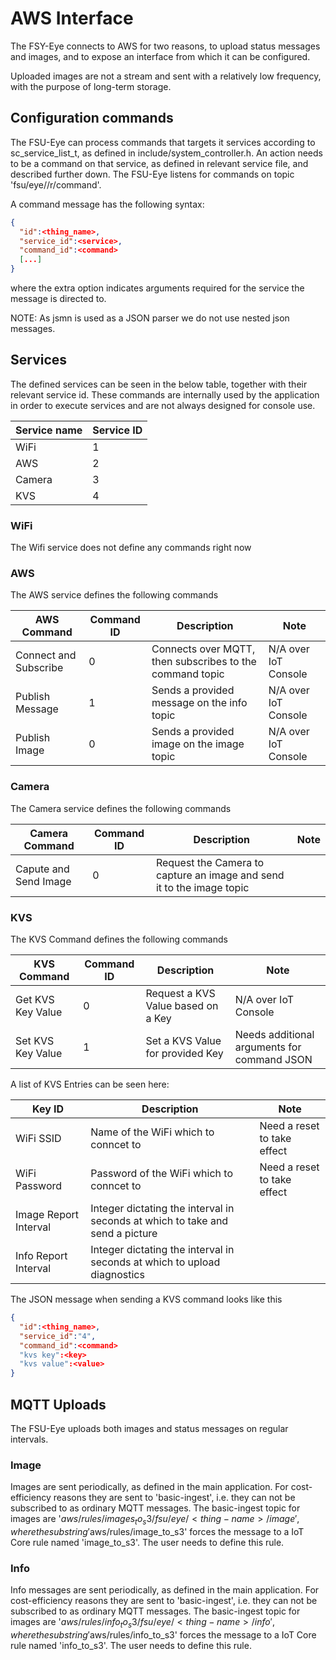 # AWS Interface

The FSY-Eye connects to AWS for two reasons, to upload status messages and images, and to expose an interface from which it can be configured.

Uploaded images are not a stream and sent with a relatively low frequency, with the purpose of long-term storage.

## Configuration commands

The FSU-Eye can process commands that targets it services according to sc_service_list_t, as defined in include/system_controller.h. An action needs to be a command on that service, as defined in relevant service file, and described further down. The FSU-Eye listens for commands on topic 'fsu/eye/<thing-name>/r/command'.

A command message has the following syntax:

```json
{
  "id":<thing_name>,
  "service_id":<service>,
  "command_id":<command>
  [...]
}
```
where the extra option indicates arguments required for the service the message is directed to.

NOTE: As jsmn is used as a JSON parser we do not use nested json messages.

## Services

The defined services can be seen in the below table, together with their relevant service id. These commands are internally used by the application in order to execute services and are not always designed for console use.

Service name | Service ID
------ | ------
WiFi | 1
AWS | 2
Camera | 3
KVS | 4

### WiFi

The Wifi service does not define any commands right now

### AWS

The AWS service defines the following commands

AWS Command | Command ID | Description | Note
------ | ------ | ------ | ------
Connect and Subscribe | 0 | Connects over MQTT, then subscribes to the command topic | N/A over IoT Console
Publish Message | 1 | Sends a provided message on the info topic | N/A over IoT Console
Publish Image | 0 | Sends a provided image on the image topic | N/A over IoT Console

### Camera

The Camera service defines the following commands

Camera Command | Command ID | Description | Note
------ | ------ | ------ | ------
Capute and Send Image | 0 | Request the Camera to capture an image and send it to the image topic |

### KVS

The KVS Command defines the following commands

KVS Command | Command ID | Description | Note
------ | ------ | ------ | ------
Get KVS Key Value | 0 | Request a KVS Value based on a Key | N/A over IoT Console
Set KVS Key Value | 1 | Set a KVS Value for provided Key | Needs additional arguments for command JSON

A list of KVS Entries can be seen here:

Key ID | Description | Note
------ | ------- | ------
WiFi SSID | Name of the WiFi which to conncet to | Need a reset to take effect
WiFi Password | Password of the WiFi which to conncet to | Need a reset to take effect
Image Report Interval | Integer dictating the interval in seconds at which to take and send a picture |
Info Report Interval | Integer dictating the interval in seconds at which to upload diagnostics |

The JSON message when sending a KVS command looks like this
```json
{
  "id":<thing_name>,
  "service_id":"4",
  "command_id":<command>
  "kvs key":<key>
  "kvs value":<value>
}
```

## MQTT Uploads

The FSU-Eye uploads both images and status messages on regular intervals.

### Image

Images are sent periodically, as defined in the main application. For cost-efficiency reasons they are sent to 'basic-ingest', i.e. they can not be subscribed to as ordinary MQTT messages. The basic-ingest topic for images are '$aws/rules/images_to_s3/fsu/eye/<thing-name>/image', where the substring '$aws/rules/image_to_s3' forces the message to a IoT Core rule named 'image_to_s3'. The user needs to define this rule.

### Info

Info messages are sent periodically, as defined in the main application. For cost-efficiency reasons they are sent to 'basic-ingest', i.e. they can not be subscribed to as ordinary MQTT messages. The basic-ingest topic for images are '$aws/rules/info_to_s3/fsu/eye/<thing-name>/info', where the substring '$aws/rules/info_to_s3' forces the message to a IoT Core rule named 'info_to_s3'. The user needs to define this rule.

